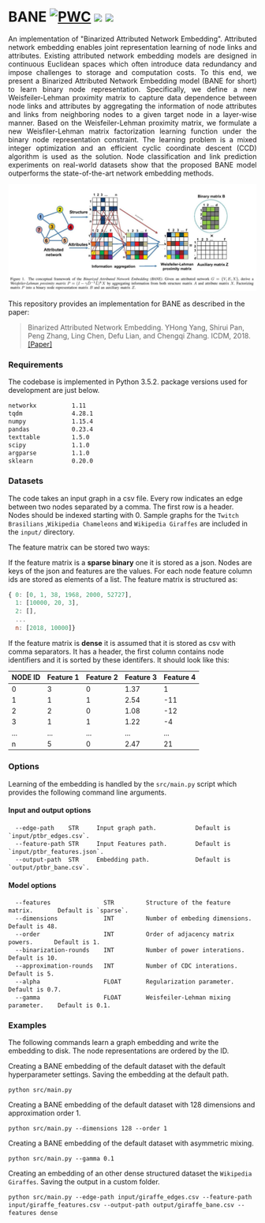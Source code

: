 BANE [![PWC](https://img.shields.io/endpoint.svg?url=https://paperswithcode.com/badge/binarized-attributed-network-embedding/link-prediction-on-cora)](https://paperswithcode.com/sota/link-prediction-on-cora?p=binarized-attributed-network-embedding) 	<img src="https://img.shields.io/badge/stars-10+-blue.svg"/>
	<img src="https://img.shields.io/badge/license-MIT-blue.svg"/>
============================================
<p align="justify">
An implementation of "Binarized Attributed Network Embedding". Attributed network embedding enables joint representation learning of node links and attributes. Existing attributed network embedding models are designed in continuous Euclidean spaces which often introduce data redundancy and impose challenges to storage and computation costs. To this end, we present a Binarized Attributed Network Embedding model (BANE for short) to learn binary node representation. Specifically, we define a new Weisfeiler-Lehman proximity matrix to capture data dependence between node links and attributes by aggregating the information of node attributes and links from neighboring nodes to a given target node in a layer-wise manner. Based on the Weisfeiler-Lehman proximity matrix, we formulate a new Weisfiler-Lehman matrix factorization learning function under the binary node representation constraint. The learning problem is a mixed integer optimization and an efficient cyclic coordinate descent (CCD) algorithm is used as the solution. Node classification and link prediction experiments on real-world datasets show that the proposed BANE model outperforms the state-of-the-art network embedding methods.
</p>
<div style="text-align:center"><img src ="bane.jpeg" ,width=720/></div>

This repository provides an implementation for BANE as described in the paper:

> Binarized Attributed Network Embedding.
> YHong Yang, Shirui Pan, Peng Zhang, Ling Chen, Defu Lian, and Chengqi Zhang.
> ICDM, 2018.
> [[Paper]](https://www.researchgate.net/publication/328688614_Binarized_Attributed_Network_Embedding)


### Requirements

The codebase is implemented in Python 3.5.2. package versions used for development are just below.
```
networkx          1.11
tqdm              4.28.1
numpy             1.15.4
pandas            0.23.4
texttable         1.5.0
scipy             1.1.0
argparse          1.1.0
sklearn           0.20.0
```
### Datasets

The code takes an input graph in a csv file. Every row indicates an edge between two nodes separated by a comma. The first row is a header. Nodes should be indexed starting with 0. Sample graphs for the `Twitch Brasilians` ,`Wikipedia Chameleons` and `Wikipedia Giraffes` are included in the  `input/` directory. 

The feature matrix can be stored two ways:

If the feature matrix is a **sparse binary** one it is stored as a json. Nodes are keys of the json and features are the values. For each node feature column ids are stored as elements of a list. The feature matrix is structured as:

```javascript
{ 0: [0, 1, 38, 1968, 2000, 52727],
  1: [10000, 20, 3],
  2: [],
  ...
  n: [2018, 10000]}
```
If the feature matrix is **dense** it is assumed that it is stored as csv with comma separators. It has a header, the first column contains node identifiers and it is sorted by these identifers. It should look like this:

| **NODE ID**| **Feature 1** | **Feature 2** | **Feature 3** | **Feature 4** |
| --- | --- | --- | --- |--- |
| 0 | 3 |0 |1.37 |1 |
| 1 | 1 |1 |2.54 |-11 |
| 2 | 2 |0 |1.08 |-12 |
| 3 | 1 |1 |1.22 |-4 |
| ... | ... |... |... |... |
| n | 5 |0 |2.47 |21 |


### Options

Learning of the embedding is handled by the `src/main.py` script which provides the following command line arguments.

#### Input and output options

```
  --edge-path    STR     Input graph path.           Default is `input/ptbr_edges.csv`.
  --feature-path STR     Input Features path.        Default is `input/ptbr_features.json`.
  --output-path  STR     Embedding path.             Default is `output/ptbr_bane.csv`.
```

#### Model options

```
  --features               STR         Structure of the feature matrix.       Default is `sparse`. 
  --dimensions             INT         Number of embeding dimensions.         Default is 48.
  --order                  INT         Order of adjacency matrix powers.      Default is 1.
  --binarization-rounds    INT         Number of power interations.           Default is 10.
  --approximation-rounds   INT         Number of CDC interations.             Default is 5.
  --alpha                  FLOAT       Regularization parameter.              Default is 0.7.
  --gamma                  FLOAT       Weisfeiler-Lehman mixing parameter.    Default is 0.1.  
```

### Examples

The following commands learn a graph embedding and write the embedding to disk. The node representations are ordered by the ID.

Creating a BANE embedding of the default dataset with the default hyperparameter settings. Saving the embedding at the default path.

```
python src/main.py
```
Creating a BANE embedding of the default dataset with 128 dimensions and approximation order 1.

```
python src/main.py --dimensions 128 --order 1
```

Creating a BANE embedding of the default dataset with asymmetric mixing.

```
python src/main.py --gamma 0.1
```

Creating an embedding of an other dense structured dataset the `Wikipedia Giraffes`. Saving the output in a custom folder.

```
python src/main.py --edge-path input/giraffe_edges.csv --feature-path input/giraffe_features.csv --output-path output/giraffe_bane.csv --features dense
```
